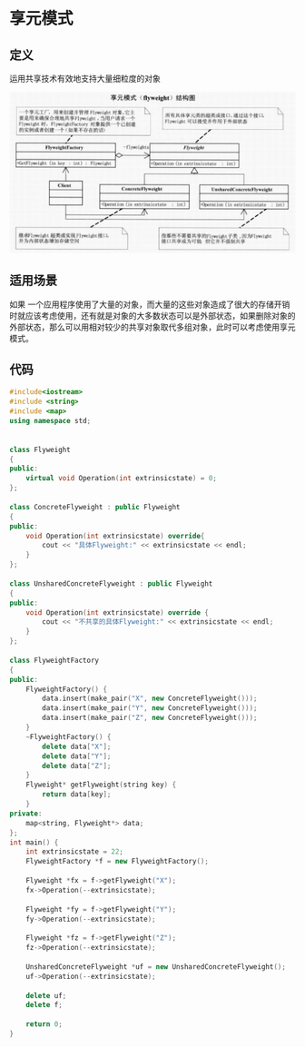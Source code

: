 # 享元模式





## 定义



运用共享技术有效地支持大量细粒度的对象



![](https://github.com/908760230/Records/blob/master/%E8%AE%BE%E8%AE%A1%E6%A8%A1%E5%BC%8F/image/%E4%BA%AB%E5%85%83%E6%A8%A1%E5%BC%8F.png)





## 适用场景



如果 一个应用程序使用了大量的对象，而大量的这些对象造成了很大的存储开销时就应该考虑使用，还有就是对象的大多数状态可以是外部状态，如果删除对象的外部状态，那么可以用相对较少的共享对象取代多组对象，此时可以考虑使用享元模式。



## 代码





```c++
#include<iostream>
#include <string>
#include <map>
using namespace std;


class Flyweight
{
public:
	virtual void Operation(int extrinsicstate) = 0;
};

class ConcreteFlyweight : public Flyweight
{
public:
	void Operation(int extrinsicstate) override{
		cout << "具体Flyweight:" << extrinsicstate << endl;
	}
};

class UnsharedConcreteFlyweight : public Flyweight
{
public:
	void Operation(int extrinsicstate) override {
		cout << "不共享的具体Flyweight:" << extrinsicstate << endl;
	}
};

class FlyweightFactory
{
public:
	FlyweightFactory() {
		data.insert(make_pair("X", new ConcreteFlyweight()));
		data.insert(make_pair("Y", new ConcreteFlyweight()));
		data.insert(make_pair("Z", new ConcreteFlyweight()));
	}
	~FlyweightFactory() {
		delete data["X"];
		delete data["Y"];
		delete data["Z"];
	}
	Flyweight* getFlyweight(string key) {
		return data[key];
	}
private:
	map<string, Flyweight*> data;
};
int main() {
	int extrinsicstate = 22;
	FlyweightFactory *f = new FlyweightFactory();

	Flyweight *fx = f->getFlyweight("X");
	fx->Operation(--extrinsicstate);
	
	Flyweight *fy = f->getFlyweight("Y");
	fy->Operation(--extrinsicstate);

	Flyweight *fz = f->getFlyweight("Z");
	fz->Operation(--extrinsicstate);

	UnsharedConcreteFlyweight *uf = new UnsharedConcreteFlyweight();
	uf->Operation(--extrinsicstate);

	delete uf;
	delete f;

	return 0;
}
```


